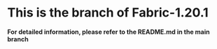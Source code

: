 # This is the branch of Fabric-1.20.1
**For detailed information, please refer to the README.md in the main branch**